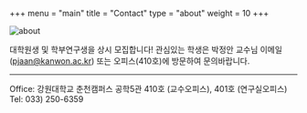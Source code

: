 +++
menu = "main"
title = "Contact"
type = "about"
weight = 10
+++

![about](../images/mac.jpg)

대학원생 및 학부연구생을 상시 모집합니다! 관심있는 학생은 박정안 교수님 이메일(pjaan@kanwon.ac.kr) 또는 오피스(410호)에 방문하여 문의바랍니다.

---
Office: 강원대학교 춘천캠퍼스 공학5관 410호 (교수오피스), 401호 (연구실오피스)  
Tel: 033) 250-6359
